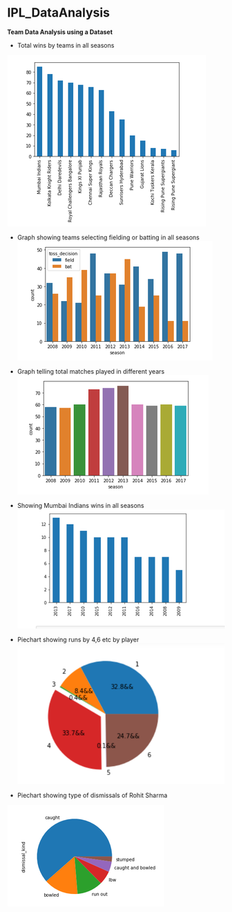 # IPL_DataAnalysis

**Team Data Analysis using a Dataset**

* Total wins by teams in all seasons

![](images/winsbyteams.png)


* Graph showing teams selecting fielding or batting in all seasons
![](images/toss.png)



* Graph telling total matches played in different years
![](images/matches.png)



* Showing Mumbai Indians wins in all seasons 
![](images/MIwins.png)



* Piechart showing runs by 4,6 etc by player 
![](images/explode.png)



* Piechart showing type of dismissals of Rohit Sharma

![](images/dismissals.png)
